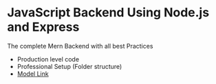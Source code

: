 # JavaScript Backend Using Node.js and Express

The complete Mern Backend with all best Practices

- Production level code
- Professional Setup (Folder structure)
- [Model Link](https://app.eraser.io/workspace/YtPqZ1VogxGy1jzIDkzj)
